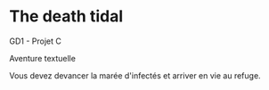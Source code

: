 # The death tidal
 GD1 - Projet C

Aventure textuelle

Vous devez devancer la marée d'infectés et arriver en vie au refuge.